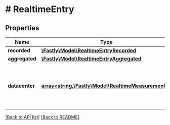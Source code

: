 # # RealtimeEntry

## Properties

Name | Type | Description | Notes
------------ | ------------- | ------------- | -------------
**recorded** | [**\Fastly\Model\RealtimeEntryRecorded**](RealtimeEntryRecorded.md) |  | [optional] 
**aggregated** | [**\Fastly\Model\RealtimeEntryAggregated**](RealtimeEntryAggregated.md) |  | [optional] 
**datacenter** | [**array&lt;string,\Fastly\Model\RealtimeMeasurements&gt;**](RealtimeMeasurements.md) | Groups [measurements](#measurements-data-model) by POP. See the [POPs API](https://www.fastly.com/documentation/reference/api/utils/pops/) for details of POP identifiers. | [optional] 


[[Back to API list]](../../README.md#endpoints) [[Back to README]](../../README.md)
